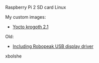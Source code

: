 Raspberry Pi 2 SD card Linux

My custom images:

* [Yocto krogoth 2.1](https://github.com/xbolshe/raspberrypi-custom-images/tree/master/raspberrypi2)

Old:

* [Including Robopeak USB display driver](https://github.com/xbolshe/raspberrypi-custom-images/tree/master/Robopeak_USB_Display)


xbolshe
